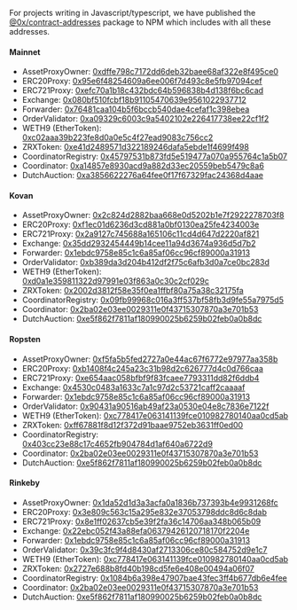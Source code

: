 For projects writing in Javascript/typescript, we have published the [@0x/contract-addresses](https://www.npmjs.com/package/@0x/contract-addresses) package to NPM which includes with all these addresses.

#### Mainnet

-   AssetProxyOwner: [0xdffe798c7172dd6deb32baee68af322e8f495ce0](https://etherscan.io/address/0xdffe798c7172dd6deb32baee68af322e8f495ce0)
-   ERC20Proxy: [0x95e6f48254609a6ee006f7d493c8e5fb97094cef](https://etherscan.io/address/0x95e6f48254609a6ee006f7d493c8e5fb97094cef)
-   ERC721Proxy: [0xefc70a1b18c432bdc64b596838b4d138f6bc6cad](https://etherscan.io/address/0xefc70a1b18c432bdc64b596838b4d138f6bc6cad)
-   Exchange: [0x080bf510fcbf18b91105470639e9561022937712](https://etherscan.io/address/0x080bf510fcbf18b91105470639e9561022937712)
-   Forwarder: [0x76481caa104b5f6bccb540dae4cefaf1c398ebea](https://etherscan.io/address/0x76481caa104b5f6bccb540dae4cefaf1c398ebea)
-   OrderValidator: [0xa09329c6003c9a5402102e226417738ee22cf1f2](https://etherscan.io/address/0xa09329c6003c9a5402102e226417738ee22cf1f2)
-   WETH9 (EtherToken): [0xc02aaa39b223fe8d0a0e5c4f27ead9083c756cc2](https://etherscan.io/address/0xc02aaa39b223fe8d0a0e5c4f27ead9083c756cc2)
-   ZRXToken: [0xe41d2489571d322189246dafa5ebde1f4699f498](https://etherscan.io/address/0xE41d2489571d322189246DaFA5ebDe1F4699F498)
-   CoordinatorRegistry: [0x45797531b873fd5e519477a070a955764c1a5b07](https://etherscan.io/address/0x45797531b873fd5e519477a070a955764c1a5b07)
-   Coordinator: [0xa14857e8930acd9a882d33ec20559beb5479c8a6](https://etherscan.io/address/0xa14857e8930acd9a882d33ec20559beb5479c8a6)
-   DutchAuction: [0xa3856622276a64fee0f17f67329fac24368d4aae](https://etherscan.io/address/0xa3856622276a64fee0f17f67329fac24368d4aae)

#### Kovan

-   AssetProxyOwner: [0x2c824d2882baa668e0d5202b1e7f2922278703f8](https://kovan.etherscan.io/address/0x2c824d2882baa668e0d5202b1e7f2922278703f8)
-   ERC20Proxy: [0xf1ec01d6236d3cd881a0bf0130ea25fe4234003e](https://kovan.etherscan.io/address/0xf1ec01d6236d3cd881a0bf0130ea25fe4234003e)
-   ERC721Proxy: [0x2a9127c745688a165106c11cd4d647d2220af821](https://kovan.etherscan.io/address/0x2a9127c745688a165106c11cd4d647d2220af821)
-   Exchange: [0x35dd2932454449b14cee11a94d3674a936d5d7b2](https://kovan.etherscan.io/address/0x35dd2932454449b14cee11a94d3674a936d5d7b2)
-   Forwarder: [0x1ebdc9758e85c1c6a85af06cc96cf89000a31913](https://kovan.etherscan.io/address/0x1ebdc9758e85c1c6a85af06cc96cf89000a31913)
-   OrderValidator: [0xb389da3d204b412df2f75c6afb3d0a7ce0bc283d](https://kovan.etherscan.io/address/0xb389da3d204b412df2f75c6afb3d0a7ce0bc283d)
-   WETH9 (EtherToken): [0xd0a1e359811322d97991e03f863a0c30c2cf029c](https://kovan.etherscan.io/address/0xd0a1e359811322d97991e03f863a0c30c2cf029c)
-   ZRXToken: [0x2002d3812f58e35f0ea1ffbf80a75a38c32175fa](https://kovan.etherscan.io/address/0x2002d3812f58e35f0ea1ffbf80a75a38c32175fa)
-   CoordinatorRegistry: [0x09fb99968c016a3ff537bf58fb3d9fe55a7975d5](https://kovan.etherscan.io/address/0x09fb99968c016a3ff537bf58fb3d9fe55a7975d5)
-   Coordinator: [0x2ba02e03ee0029311e0f43715307870a3e701b53](https://kovan.etherscan.io/address/0x2ba02e03ee0029311e0f43715307870a3e701b53)
-   DutchAuction: [0xe5f862f7811af180990025b6259b02feb0a0b8dc](https://etherscan.io/address/0xe5f862f7811af180990025b6259b02feb0a0b8dc)

#### Ropsten

-   AssetProxyOwner: [0xf5fa5b5fed2727a0e44ac67f6772e97977aa358b](https://ropsten.etherscan.io/address/0xf5fa5b5fed2727a0e44ac67f6772e97977aa358b)
-   ERC20Proxy: [0xb1408f4c245a23c31b98d2c626777d4c0d766caa](https://ropsten.etherscan.io/address/0xb1408f4c245a23c31b98d2c626777d4c0d766caa)
-   ERC721Proxy: [0xe654aac058bfbf9f83fcaee7793311dd82f6ddb4](https://ropsten.etherscan.io/address/0xe654aac058bfbf9f83fcaee7793311dd82f6ddb4)
-   Exchange: [0x4530c0483a1633c7a1c97d2c53721caff2caaaaf](https://ropsten.etherscan.io/address/0x4530c0483a1633c7a1c97d2c53721caff2caaaaf)
-   Forwarder: [0x1ebdc9758e85c1c6a85af06cc96cf89000a31913](https://ropsten.etherscan.io/address/0x1ebdc9758e85c1c6a85af06cc96cf89000a31913)
-   OrderValidator: [0x90431a90516ab49af23a0530e04e8c7836e7122f](https://ropsten.etherscan.io/address/0x90431a90516ab49af23a0530e04e8c7836e7122f)
-   WETH9 (EtherToken): [0xc778417e063141139fce010982780140aa0cd5ab](https://ropsten.etherscan.io/address/0xc778417e063141139fce010982780140aa0cd5ab)
-   ZRXToken: [0xff67881f8d12f372d91baae9752eb3631ff0ed00](https://ropsten.etherscan.io/address/0xff67881f8d12f372d91baae9752eb3631ff0ed00)
-   CoordinatorRegistry: [0x403cc23e88c17c4652fb904784d1af640a6722d9](https://ropsten.etherscan.io/address/0x403cc23e88c17c4652fb904784d1af640a6722d9)
-   Coordinator: [0x2ba02e03ee0029311e0f43715307870a3e701b53](https://ropsten.etherscan.io/address/0x2ba02e03ee0029311e0f43715307870a3e701b53)
-   DutchAuction: [0xe5f862f7811af180990025b6259b02feb0a0b8dc](https://etherscan.io/address/0xe5f862f7811af180990025b6259b02feb0a0b8dc)

#### Rinkeby

-   AssetProxyOwner: [0x1da52d1d3a3acfa0a1836b737393b4e9931268fc](https://rinkeby.etherscan.io/address/0x1da52d1d3a3acfa0a1836b737393b4e9931268fc)
-   ERC20Proxy: [0x3e809c563c15a295e832e37053798ddc8d6c8dab](https://rinkeby.etherscan.io/address/0x3e809c563c15a295e832e37053798ddc8d6c8dab)
-   ERC721Proxy: [0x8e1ff02637cb5e39f2fa36c14706aa348b065b09](https://rinkeby.etherscan.io/address/0x8e1ff02637cb5e39f2fa36c14706aa348b065b09)
-   Exchange: [0x22ebc052f43a88efa06379426120718170f2204e](https://rinkeby.etherscan.io/address/0x22ebc052f43a88efa06379426120718170f2204e)
-   Forwarder: [0x1ebdc9758e85c1c6a85af06cc96cf89000a31913](https://rinkeby.etherscan.io/address/0x1ebdc9758e85c1c6a85af06cc96cf89000a31913)
-   OrderValidator: [0x39c3fc9f4d8430af2713306ce80c584752d9e1c7](https://rinkeby.etherscan.io/address/0x39c3fc9f4d8430af2713306ce80c584752d9e1c7)
-   WETH9 (EtherToken): [0xc778417e063141139fce010982780140aa0cd5ab](https://rinkeby.etherscan.io/address/0xc778417e063141139fce010982780140aa0cd5ab)
-   ZRXToken: [0x2727e688b8fd40b198cd5fe6e408e00494a06f07](https://rinkeby.etherscan.io/address/0x2727e688b8fd40b198cd5fe6e408e00494a06f07)
-   CoordinatorRegistry: [0x1084b6a398e47907bae43fec3ff4b677db6e4fee](https://rinkeby.etherscan.io/address/0x1084b6a398e47907bae43fec3ff4b677db6e4fee)
-   Coordinator: [0x2ba02e03ee0029311e0f43715307870a3e701b53](https://rinkeby.etherscan.io/address/0x2ba02e03ee0029311e0f43715307870a3e701b53)
-   DutchAuction: [0xe5f862f7811af180990025b6259b02feb0a0b8dc](https://etherscan.io/address/0xe5f862f7811af180990025b6259b02feb0a0b8dc)
